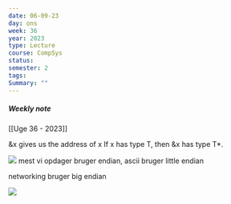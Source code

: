 ```yaml
---
date: 06-09-23
day: ons
week: 36
year: 2023
type: Lecture
course: CompSys
status: 
semester: 2
tags:
Summary: ""
---
```

##### Weekly note
[[Uge 36 - 2023]]

&x gives us the address of x
If x has type T, then &x has type T*.

![](https://i.imgur.com/GnFeXwn.png)
mest vi opdager bruger endian, ascii bruger little endian

networking bruger big endian

![](https://i.imgur.com/I1lo1H0.png)

